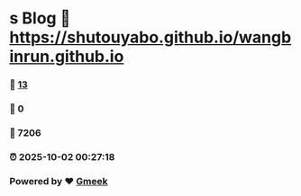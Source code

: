 # s Blog :link: https://shutouyabo.github.io/wangbinrun.github.io 
### :page_facing_up: [13](https://shutouyabo.github.io/wangbinrun.github.io/tag.html) 
### :speech_balloon: 0 
### :hibiscus: 7206 
### :alarm_clock: 2025-10-02 00:27:18 
### Powered by :heart: [Gmeek](https://github.com/Meekdai/Gmeek)
